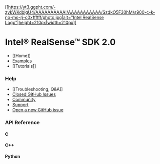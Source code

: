 [[[https://yt3.ggpht.com/-zykWKdblgU4/AAAAAAAAAAI/AAAAAAAAAAA/SzdkO5F30hM/s900-c-k-no-mo-rj-c0xffffff/photo.jpg|alt="Intel RealSense Logo"|height=210px|width=210px]]](https://github.com/IntelRealSense/librealsense)

Intel® RealSense™ SDK 2.0
===============

- [[Home]]
- [Examples](https://bl.ocks.org/mbostock)
- [[Tutorials]]

### Help
- [[Troubleshooting, Q&A]]
- [Closed GitHub Issues](https://github.com/IntelRealSense/librealsense/issues?utf8=%E2%9C%93&q=is%3Aclosed)
- [Community](https://communities.intel.com/community/tech/realsense) 
- [Support](https://www.intel.com/content/www/us/en/support/emerging-technologies/intel-realsense-technology.html)
- [Open a new GitHub issue](https://github.com/IntelRealSense/librealsense/issues/new)

### API Reference
#### C
#### C++
#### Python

